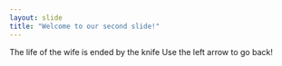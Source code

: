 ```yaml
---
layout: slide
title: "Welcome to our second slide!"
---
```

The life of the wife is ended by the knife
Use the left arrow to go back!